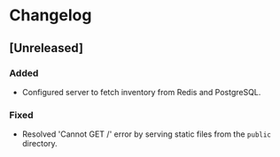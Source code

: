 # Changelog

## [Unreleased]

### Added
- Configured server to fetch inventory from Redis and PostgreSQL.

### Fixed
- Resolved 'Cannot GET /' error by serving static files from the `public` directory.
